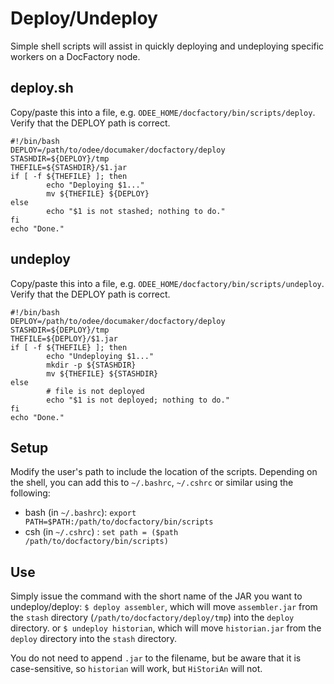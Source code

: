 # Deploy/Undeploy
Simple shell scripts will assist in quickly deploying and undeploying specific workers on a DocFactory node.

## deploy.sh
Copy/paste this into a file, e.g. `ODEE_HOME/docfactory/bin/scripts/deploy`. Verify that the DEPLOY path is correct.
```
#!/bin/bash
DEPLOY=/path/to/odee/documaker/docfactory/deploy
STASHDIR=${DEPLOY}/tmp
THEFILE=${STASHDIR}/$1.jar
if [ -f ${THEFILE} ]; then
        echo "Deploying $1..."
        mv ${THEFILE} ${DEPLOY}
else
    	echo "$1 is not stashed; nothing to do."
fi
echo "Done."
```

## undeploy
Copy/paste this into a file, e.g. `ODEE_HOME/docfactory/bin/scripts/undeploy`. Verify that the DEPLOY path is correct.
```
#!/bin/bash
DEPLOY=/path/to/odee/documaker/docfactory/deploy
STASHDIR=${DEPLOY}/tmp
THEFILE=${DEPLOY}/$1.jar
if [ -f ${THEFILE} ]; then
        echo "Undeploying $1..."
        mkdir -p ${STASHDIR}
        mv ${THEFILE} ${STASHDIR}
else
    	# file is not deployed
        echo "$1 is not deployed; nothing to do."
fi
echo "Done."
```

## Setup
Modify the user's path to include the location of the scripts. Depending on the shell, you can add this to `~/.bashrc`, `~/.cshrc` or similar
using the following:
* bash (in `~/.bashrc`): `export PATH=$PATH:/path/to/docfactory/bin/scripts`
* csh (in `~/.cshrc`) : `set path = ($path /path/to/docfactory/bin/scripts)`

## Use
Simply issue the command with the short name of the JAR you want to undeploy/deploy:
`$ deploy assembler`, which will move `assembler.jar` from the `stash` directory (`/path/to/docfactory/deploy/tmp`) into the `deploy` directory.
or
`$ undeploy historian`, which will move `historian.jar` from the `deploy` directory into the `stash` directory. 

You do not need to append `.jar` to the filename, but be aware that it is case-sensitive, so `historian` will work, but `HiStoriAn` will not.

